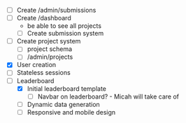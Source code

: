 - [ ] Create /admin/submissions
- [ ] Create /dashboard
  - be able to see all projects
  - [ ] Create submission system
- [ ] Create project system
  - [ ] project schema
  - [ ] /admin/projects
- [x] User creation
- [ ] Stateless sessions
- [ ] Leaderboard
  - [x] Initial leaderboard template
    - [ ] Navbar on leaderboard? - Micah will take care of
  - [ ] Dynamic data generation
  - [ ] Responsive and mobile design
